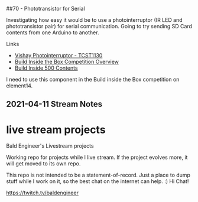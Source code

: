 ##70 - Phototransistor for Serial

Investigating how easy it would be to use a photointerruptor (IR LED and phototransistor pair) for serial communication. Going to try sending SD Card contents from one Arduino to another.

Links
* [Vishay Photointerruptor - TCST1130](https://www.vishay.com/docs/83764/tcst1103.pdf) 
* [Build Inside the Box Competition Overview](https://www.element14.com/community/docs/DOC-96290/l/build-inside-the-box-500?ICID=baldengineer)
* [Build Inside 500 Contents](https://www.element14.com/community/docs/DOC-96361/l/build-inside-the-box-whats-in-the-box-member-challenge?ICID=baldengineer)


I need to use this component in the Build inside the Box competition on element14.

## 2021-04-11 Stream Notes


# live stream projects
 Bald Engineer's Livestream projects

Working repo for projects while I live stream. If the project evolves more, it will get moved to its own repo.

This repo is not intended to be a statement-of-record. Just a place to dump stuff while I work on it, so the best chat on the internet can help. :) Hi Chat!

https://twitch.tv/baldengineer
